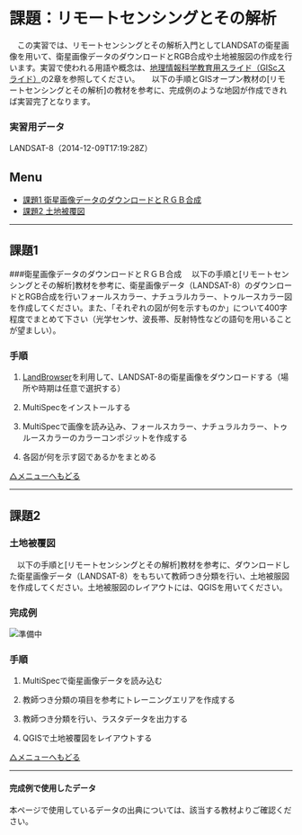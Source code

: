 # 課題：リモートセンシングとその解析
　この実習では、リモートセンシングとその解析入門としてLANDSATの衛星画像を用いて、衛星画像データのダウンロードとRGB合成や土地被服図の作成を行います。実習で使われる用語や概念は、[地理情報科学教育用スライド（GIScスライド）]の2章を参照してください。
　
 以下の手順とGISオープン教材の[リモートセンシングとその解析]の教材を参考に、完成例のような地図が作成できれば実習完了となります。

### 実習用データ

LANDSAT-8（2014-12-09T17:19:28Z）

**Menu**
---
- [課題1 衛星画像データのダウンロードとＲＧＢ合成](#衛星画像データのダウンロードとＲＧＢ合成)
- [課題2 土地被覆図](#土地被覆図)


---

## 課題1
###<a name="衛星画像データのダウンロードとＲＧＢ合成"></a>衛星画像データのダウンロードとＲＧＢ合成
　以下の手順と[リモートセンシングとその解析]教材を参考に、衛星画像データ（LANDSAT-8）のダウンロードとRGB合成を行いフォールスカラー、ナチュラルカラー、トゥルースカラー図を作成してください。また、「それぞれの図が何を示すものか」について400字程度でまとめて下さい（光学センサ、波長帯、反射特性などの語句を用いることが望ましい）。

### 手順
1. [LandBrowser]を利用して、LANDSAT-8の衛星画像をダウンロードする（場所や時期は任意で選択する）

2. MultiSpecをインストールする

3. MultiSpecで画像を読み込み、フォールスカラー、ナチュラルカラー、トゥルースカラーのカラーコンポジットを作成する

4. 各図が何を示す図であるかをまとめる

[△メニューへもどる]

---

## 課題2
### 土地被覆図
　以下の手順と[リモートセンシングとその解析]教材を参考に、ダウンロードした衛星画像データ（LANDSAT-8）をもちいて教師つき分類を行い、土地被服図を作成してください。土地被服図のレイアウトには、QGISを用いてください。

### 完成例
![準備中](pic/6-1.png)

### 手順
1. MultiSpecで衛星画像データを読み込む

2. 教師つき分類の項目を参考にトレーニングエリアを作成する

3. 教師つき分類を行い、ラスタデータを出力する

4. QGISで土地被覆図をレイアウトする

[△メニューへもどる]

---

#### 完成例で使用したデータ
本ページで使用しているデータの出典については、該当する教材よりご確認ください。

[△メニューへもどる]:ラスタデータの分析.md#menu
[QGISビギナーズマニュアル]:../QGISビギナーズマニュアル/QGISビギナーズマニュアル.md
[GRASSビギナーズマニュアル]:../GRASSビギナーズマニュアル/GRASSビギナーズマニュアル.md
[GISの基本概念]:../01_GISの基本概念/GISの基本概念.md
[既存データの地図データと属性データ]:../07_既存データの地図データと属性データ/既存データの地図データと属性データ.md
[空間データ]:../08_空間データ/空間データ.md
[空間データの結合・修正]:../10_空間データの統合・修正/空間データの統合・修正.md
[視覚的伝達]:../21_視覚的伝達/視覚的伝達.md
[政府統計局e-stat]:https://www.e-stat.go.jp/SG1/estat/eStatTopPortal.do
[国土数値情報]:http://nlftp.mlit.go.jp/ksj/
[基本的な空間解析]:../11_基本的な空間解析/基本的な空間解析.md
[ネットワーク分析]:../12_ネットワーク分析/ネットワーク分析.md
[領域分析]:../13_領域分析/領域分析.md
[点データの分析]:../14_点データの分析/点データの分析.md
[ラスタデータの分析]:../15_ラスタデータの分析/ラスタデータの分析.md
[空間補間]:../18_空間補間/空間補間.md
[政府統計局e-stat]:https://www.e-stat.go.jp/SG1/estat/eStatTopPortal.do
[国土数値情報]:http://nlftp.mlit.go.jp/ksj/
[地理情報科学教育用スライド（GIScスライド）]:http://curricula.csis.u-tokyo.ac.jp/slide/4.html
[LandBrowser]:http://landbrowser.geogrid.org/landbrowser/
